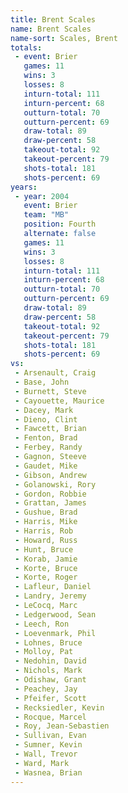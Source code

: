```yaml
---
title: Brent Scales
name: Brent Scales
name-sort: Scales, Brent
totals:
 - event: Brier
   games: 11
   wins: 3
   losses: 8
   inturn-total: 111
   inturn-percent: 68
   outturn-total: 70
   outturn-percent: 69
   draw-total: 89
   draw-percent: 58
   takeout-total: 92
   takeout-percent: 79
   shots-total: 181
   shots-percent: 69
years:
 - year: 2004
   event: Brier
   team: "MB"
   position: Fourth
   alternate: false
   games: 11
   wins: 3
   losses: 8
   inturn-total: 111
   inturn-percent: 68
   outturn-total: 70
   outturn-percent: 69
   draw-total: 89
   draw-percent: 58
   takeout-total: 92
   takeout-percent: 79
   shots-total: 181
   shots-percent: 69
vs:
 - Arsenault, Craig
 - Base, John
 - Burnett, Steve
 - Cayouette, Maurice
 - Dacey, Mark
 - Dieno, Clint
 - Fawcett, Brian
 - Fenton, Brad
 - Ferbey, Randy
 - Gagnon, Steeve
 - Gaudet, Mike
 - Gibson, Andrew
 - Golanowski, Rory
 - Gordon, Robbie
 - Grattan, James
 - Gushue, Brad
 - Harris, Mike
 - Harris, Rob
 - Howard, Russ
 - Hunt, Bruce
 - Korab, Jamie
 - Korte, Bruce
 - Korte, Roger
 - Lafleur, Daniel
 - Landry, Jeremy
 - LeCocq, Marc
 - Ledgerwood, Sean
 - Leech, Ron
 - Loevenmark, Phil
 - Lohnes, Bruce
 - Molloy, Pat
 - Nedohin, David
 - Nichols, Mark
 - Odishaw, Grant
 - Peachey, Jay
 - Pfeifer, Scott
 - Recksiedler, Kevin
 - Rocque, Marcel
 - Roy, Jean-Sebastien
 - Sullivan, Evan
 - Sumner, Kevin
 - Wall, Trevor
 - Ward, Mark
 - Wasnea, Brian
---
```

